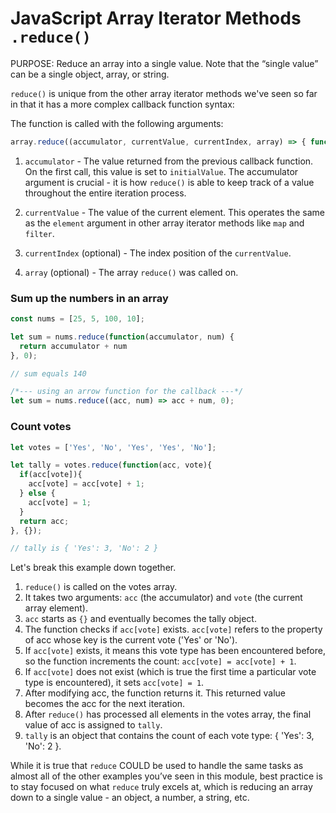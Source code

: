 <h1>
  <span class="headline">JavaScript Array Iterator Methods</span>
  <span class="subhead"><code>.reduce()</code></span>
</h1>

PURPOSE: Reduce an array into a single value. Note that the “single value” can be a single object, array, or string.

`reduce()` is unique from the other array iterator methods we've seen so far in that it has a more complex callback function syntax: 

The function is called with the following arguments: 

```javascript
array.reduce((accumulator, currentValue, currentIndex, array) => { function body }, initialValue);
```

1. `accumulator` - The value returned from the previous callback function. On the first call, this value is set to `initialValue`. 
The accumulator argument is crucial - it is how `reduce()` is able to keep track of a value throughout the entire iteration process. 

2. `currentValue` - The value of the current element. This operates the same as the `element` argument in other array iterator methods like `map` and `filter`.

3. `currentIndex` (optional) - The index position of the `currentValue`.

4. `array` (optional) - The array `reduce()` was called on.


### Sum up the numbers in an array

```javascript
const nums = [25, 5, 100, 10];

let sum = nums.reduce(function(accumulator, num) {
  return accumulator + num
}, 0);

// sum equals 140

/*--- using an arrow function for the callback ---*/
let sum = nums.reduce((acc, num) => acc + num, 0);
```

### Count votes

```javascript
let votes = ['Yes', 'No', 'Yes', 'Yes', 'No'];

let tally = votes.reduce(function(acc, vote){
  if(acc[vote]){
    acc[vote] = acc[vote] + 1;
  } else {
    acc[vote] = 1;
  }
  return acc;
}, {});

// tally is { 'Yes': 3, 'No': 2 }
```

Let's break this example down together.

1. `reduce()` is called on the votes array.
2. It takes two arguments: `acc` (the accumulator) and `vote` (the current array element).
3. `acc` starts as `{}` and eventually becomes the tally object.
4. The function checks if `acc[vote]` exists. `acc[vote]` refers to the property of acc whose key is the current vote ('Yes' or 'No').
5. If `acc[vote]` exists, it means this vote type has been encountered before, so the function increments the count: `acc[vote] = acc[vote] + 1`.
6. If `acc[vote]` does not exist (which is true the first time a particular vote type is encountered), it sets `acc[vote] = 1`.
7. After modifying acc, the function returns it. This returned value becomes the acc for the next iteration.
8. After `reduce()` has processed all elements in the votes array, the final value of acc is assigned to `tally`.
9. `tally` is an object that contains the count of each vote type: { 'Yes': 3, 'No': 2 }.


While it is true that `reduce` COULD be used to handle the same tasks as almost all of the other examples you’ve seen in this module, best practice is to stay focused on what `reduce` truly excels at, which is reducing an array down to a single value - an object, a number, a string, etc. 